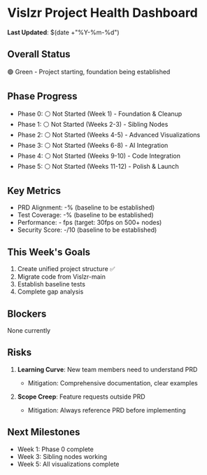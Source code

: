 # Vislzr Project Health Dashboard

**Last Updated**: $(date +"%Y-%m-%d")

## Overall Status
🟢 Green - Project starting, foundation being established

## Phase Progress
- Phase 0: ⚪ Not Started (Week 1) - Foundation & Cleanup
- Phase 1: ⚪ Not Started (Weeks 2-3) - Sibling Nodes
- Phase 2: ⚪ Not Started (Weeks 4-5) - Advanced Visualizations
- Phase 3: ⚪ Not Started (Weeks 6-8) - AI Integration
- Phase 4: ⚪ Not Started (Weeks 9-10) - Code Integration
- Phase 5: ⚪ Not Started (Weeks 11-12) - Polish & Launch

## Key Metrics
- PRD Alignment: -% (baseline to be established)
- Test Coverage: -% (baseline to be established)
- Performance: - fps (target: 30fps on 500+ nodes)
- Security Score: -/10 (baseline to be established)

## This Week's Goals
1. Create unified project structure ✅
2. Migrate code from Vislzr-main
3. Establish baseline tests
4. Complete gap analysis

## Blockers
None currently

## Risks
1. **Learning Curve**: New team members need to understand PRD
   - Mitigation: Comprehensive documentation, clear examples

2. **Scope Creep**: Feature requests outside PRD
   - Mitigation: Always reference PRD before implementing

## Next Milestones
- Week 1: Phase 0 complete
- Week 3: Sibling nodes working
- Week 5: All visualizations complete
